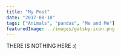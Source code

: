 ```yaml
---
title: "My Post"
date: "2017-08-10"
tags: ["Animals", "pandas", "Me and Me"]
featuredImage: ../images/gatsby-icon.png
---
```

THERE IS NOTHING HERE :(